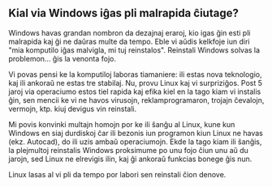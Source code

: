 

<div id="corps">

<h2>Kial via Windows iĝas pli malrapida ĉiutage?</h2>

Windows havas grandan nombron da dezajnaj eraroj, kio igas ĝin esti pli malrapida kaj ĝi ne daŭras multe da tempo. Eble vi aŭdis kelkfoje iun diri "mia komputilo iĝas malvigla, mi tuj reinstalos". Reinstali Windows solvas la problemon... ĝis la venonta fojo.

Vi povas pensi ke la komputiloj laboras tiamaniere: ili estas nova teknologio, kaj ili ankoraŭ ne estas tre stabilaj. Nu, provu Linux kaj vi surpriziĝos. Post 5 jaroj via operaciumo estos tiel rapida kaj efika kiel en la tago kiam vi instalis ĝin, sen mencii ke vi ne havos virusojn, reklamprogramaron, trojajn ĉevalojn, vermojn, ktp. kiuj devigus vin reinstali.

Mi povis konvinki multajn homojn por ke ili ŝanĝu al Linux, kune kun Windows en siaj durdiskoj ĉar ili bezonis iun programon kiun Linux ne havas (ekz. Autocad), do ili uzis ambaŭ operaciumojn. Ekde la tago kiam ili ŝanĝis, la plejmultoj reinstalis Windows proksimume po unu fojo ĉiun unu aŭ du jarojn, sed Linux ne elrevigis ilin, kaj ĝi ankoraŭ funkcias bonege ĝis nun.

Linux lasas al vi pli da tempo por labori sen reinstali ĉion denove.

</div>


